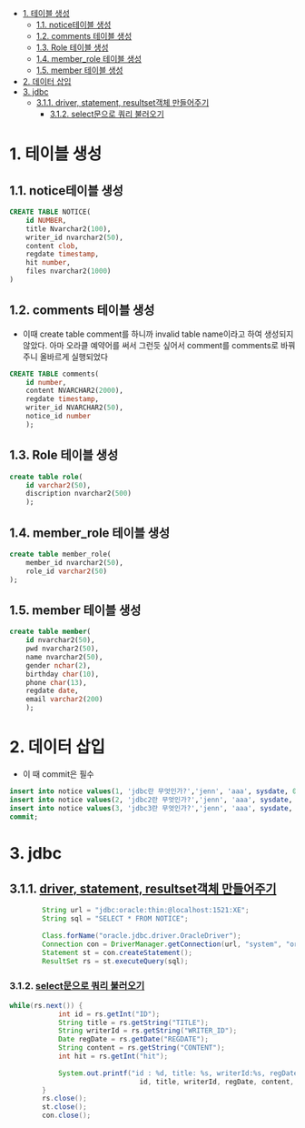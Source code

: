 - [1. 테이블 생성](#1-테이블-생성)
  - [1.1. notice테이블 생성](#11-notice테이블-생성)
  - [1.2. comments 테이블 생성](#12-comments-테이블-생성)
  - [1.3. Role 테이블 생성](#13-role-테이블-생성)
  - [1.4. member_role 테이블 생성](#14-member_role-테이블-생성)
  - [1.5. member 테이블 생성](#15-member-테이블-생성)
- [2. 데이터 삽입](#2-데이터-삽입)
- [3. jdbc](#3-jdbc)
  - [3.1.1. driver, statement, resultset객체 만들어주기](#311-driver-statement-resultset객체-만들어주기)
    - [3.1.2. select문으로 쿼리 불러오기](#312-select문으로-쿼리-불러오기)


# 1. 테이블 생성

## 1.1. notice테이블 생성
```sql
CREATE TABLE NOTICE(
    id NUMBER,
    title Nvarchar2(100),
    writer_id nvarchar2(50),
    content clob,
    regdate timestamp,
    hit number,
    files nvarchar2(1000)
)
```

## 1.2. comments 테이블 생성
- 이때 create table comment를 하니까 invalid table name이라고 하여 생성되지 않았다. 아마 오라클 예약어를 써서 그런듯 싶어서 comment를 comments로 바꿔주니 올바르게 실행되었다
  
```sql
CREATE TABLE comments(
    id number,
    content NVARCHAR2(2000),
    regdate timestamp,
    writer_id NVARCHAR2(50),
    notice_id number
    );
```

## 1.3. Role 테이블 생성
```sql
create table role(
    id varchar2(50),
    discription nvarchar2(500)
    );
```

## 1.4. member_role 테이블 생성

```sql
create table member_role(
    member_id nvarchar2(50),
    role_id varchar2(50)
);
```

## 1.5. member 테이블 생성
```sql
create table member(
    id nvarchar2(50),
    pwd nvarchar2(50),
    name nvarchar2(50),
    gender nchar(2),
    birthday char(10),
    phone char(13),
    regdate date,
    email varchar2(200)
    );
```

# 2. 데이터 삽입
- 이 때 commit은 필수
```sql
insert into notice values(1, 'jdbc란 무엇인가?','jenn', 'aaa', sysdate, 0, '');
insert into notice values(2, 'jdbc2란 무엇인가?','jenn', 'aaa', sysdate, 0, '');
insert into notice values(3, 'jdbc3란 무엇인가?','jenn', 'aaa', sysdate, 0, '');
commit;
```

# 3. jdbc
## 3.1.1. [driver, statement, resultset객체 만들어주기](JDBCprj/src/ex1/Program.java)
```java
		String url = "jdbc:oracle:thin:@localhost:1521:XE";
		String sql = "SELECT * FROM NOTICE";
		
		Class.forName("oracle.jdbc.driver.OracleDriver");
		Connection con = DriverManager.getConnection(url, "system", "oracle");
		Statement st = con.createStatement();
		ResultSet rs = st.executeQuery(sql);
```

### 3.1.2. [select문으로 쿼리 불러오기](JDBCprj/src/ex1/Program.java)

```java
while(rs.next()) {
			int id = rs.getInt("ID");
			String title = rs.getString("TITLE");
			String writerId = rs.getString("WRITER_ID");
			Date regDate = rs.getDate("REGDATE");
			String content = rs.getString("CONTENT");
			int hit = rs.getInt("hit");
			
			System.out.printf("id : %d, title: %s, writerId:%s, regDate : %s, content:%s, hit : %d\n",
								id, title, writerId, regDate, content, hit);
		}
		rs.close();
		st.close();
		con.close();
```